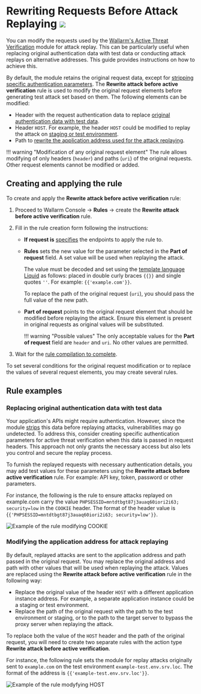# Rewriting Requests Before Attack Replaying <a href="../../../about-wallarm/subscription-plans/#waap-advanced-api-security"><img src="../../../images/api-security-tag.svg" style="border: none;"></a>

You can modify the requests used by the [Wallarm's Active Threat Verification](overview.md) module for attack replay. This can be particularly useful when replacing original authentication data with test data or conducting attack replays on alternative addresses. This guide provides instructions on how to achieve this.

By default, the module retains the original request data, except for [stripping specific authentication parameters](overview.md#test-request-security). The **Rewrite attack before active verification** rule is used to modify the original request elements before generating test attack set based on them. The following elements can be modified:

* Header with the request authentication data to replace [original authentication data with test data](#replacing-original-authentication-data-with-test-data).
* Header `HOST`. For example, the header `HOST` could be modified to replay the attack on [staging or test environment](#modifying-the-application-address-for-attack-replaying).
* Path to [rewrite the application address used for the attack replaying](#modifying-the-application-address-for-attack-replaying).

!!! warning "Modification of any original request element"
    The rule allows modifying of only headers (`header`) and paths (`uri`) of the original requests. Other request elements cannot be modified or added.

## Creating and applying the rule

To create and apply the **Rewrite attack before active verification** rule:

1. Proceed to Wallarm Console → **Rules** → create the **Rewrite attack before active verification** rule.
1. Fill in the rule creation form following the instructions:

      * **If request is** [specifies](../../user-guides/rules/add-rule.md#branch-description) the endpoints to apply the rule to.
      * **Rules** sets the new value for the parameter selected in the **Part of request** field. A set value will be used when replaying the attack.

        The value must be decoded and set using the [template language Liquid](https://shopify.github.io/liquid/) as follows: placed in double curly braces `{{}}` and single quotes `''`. For example: `{{'example.com'}}`.

        To replace the path of the original request (`uri`), you should pass the full value of the new path.

      * **Part of request** points to the original request element that should be modified before replaying the attack. Ensure this element is present in original requests as original values will be substituted.

        !!! warning "Possible values"
            The only acceptable values for the **Part of request** field are `header` and `uri`. No other values are permitted.

1. Wait for the [rule compilation to complete](../../user-guides/rules/compiling.md).

To set several conditions for the original request modification or to replace the values of several request elements, you may create several rules.

## Rule examples

### Replacing original authentication data with test data

Your application's APIs might require authentication. However, since the module [strips](overview.md#test-request-security) this data before replaying attacks, vulnerabilities may go undetected. To address this, consider creating specific authentication parameters for active threat verification when this data is passed in request headers. This approach not only grants the necessary access but also lets you control and secure the replay process.

To furnish the replayed requests with necessary authentication details, you may add test values for these parameters using the **Rewrite attack before active verification** rule. For example: API key, token, password or other parameters.

For instance, the following is the rule to ensure attacks replayed on example.com carry the value `PHPSESSID=mntdtbgt87j3auaq60iori2i63; security=low` in the `COOKIE` header. The format of the header value is {`{'PHPSESSID=mntdtbgt87j3auaq60iori2i63; security=low'}}`.

![Example of the rule modifying COOKIE](../../images/user-guides/rules/rewrite-request-example-cookie.png)

### Modifying the application address for attack replaying

By default, replayed attacks are sent to the application address and path passed in the original request. You may replace the original address and path with other values that will be used when replaying the attack. Values are replaced using the **Rewrite attack before active verification** rule in the following way:

* Replace the original value of the header `HOST` with a different application instance address. For example, a separate application instance could be a staging or test environment.
* Replace the path of the original request with the path to the test environment or staging, or to the path to the target server to bypass the proxy server when replaying the attack.

To replace both the value of the `HOST` header and the path of the original request, you will need to create two separate rules with the action type **Rewrite attack before active verification**.

For instance, the following rule sets the module for replay attacks originally sent to `example.com` on the test environment `example-test.env.srv.loc`. The format of the address is `{{'example-test.env.srv.loc'}}`.

![Example of the rule modyfying HOST](../../images/user-guides/rules/rewrite-request-example-host.png)
